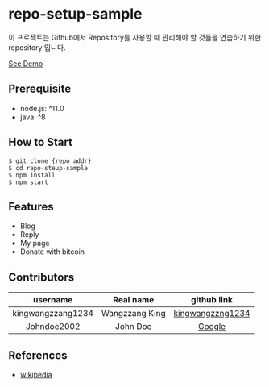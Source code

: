 # repo-setup-sample

이 프로젝트는 Github에서 Repository를 사용할 때 관리해야 할 것들을 연습하기 위한 repository 입니다.

[See Demo](https://github.com/codingvegeta/repo-setup-sample)

## Prerequisite

- node.js: ^11.0
- java: ^8

## How to Start

```shell
$ git clone {repo addr}
$ cd repo-steup-sample
$ npm install
$ npm start
```

## Features

- Blog
- Reply
- My page
- Donate with bitcoin

## Contributors

|username|Real name|github link|
|:--:|:--:|:--:|
|kingwangzzang1234|Wangzzang King|[kingwangzzng1234](https://github.com/codingvegeta/repo-setup-sample)|
|Johndoe2002|John Doe|[Google](https://www.google.com/)|

## References

- [wikipedia](https://www.wikipedia.org/)
